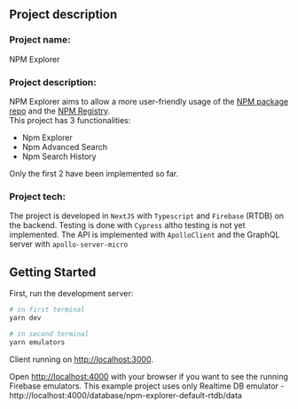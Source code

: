 

## Project description
### Project name:
NPM Explorer

### Project description:
NPM Explorer aims to allow a more user-friendly usage of the [NPM package repo](npmjs.com/) and the [NPM Registry](https://registry.npmjs.org/).  
This project has 3 functionalities:
- Npm Explorer
- Npm Advanced Search
- Npm Search History

Only the first 2 have been implemented so far.

### Project tech:
The project is developed in `NextJS` with `Typescript` and `Firebase` (RTDB) on the backend. Testing is done with `Cypress` altho testing is not yet implemented. The API is implemented with `ApolloClient` and the GraphQL server with `apollo-server-micro`

## Getting Started

First, run the development server:

```bash
# in first terminal
yarn dev

# in second terminal
yarn emulators
```

Client running on [http://localhost:3000](http://localhost:3000).

Open [http://localhost:4000](http://localhost:4000) with your browser if you want to see the running Firebase emulators. This example project uses only Realtime DB emulator - http://localhost:4000/database/npm-explorer-default-rtdb/data

